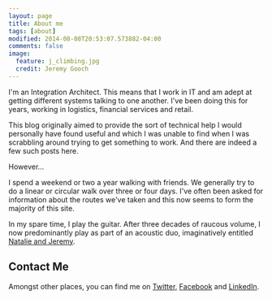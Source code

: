 ```yaml
---
layout: page
title: About me
tags: [about]
modified: 2014-08-08T20:53:07.573882-04:00
comments: false
image:
  feature: j_climbing.jpg
  credit: Jeremy Gooch
---
```


I'm an Integration Architect. This means that I work in IT and am adept at getting different systems talking to one another.  I've been doing this for years, working in logistics, financial services and retail.

This blog originally aimed to provide the sort of technical help I would personally have found useful and which I was unable to find when I was scrabbling around trying to get something to work.  And there are indeed a few such posts here.

However...

I spend a weekend or two a year walking with friends.  We generally try to do a linear or circular walk over three or four days.  I've often been asked for information about the routes we've taken and this now seems to form the majority of this site.

In my spare time, I play the guitar.  After three decades of raucous volume, I now predominantly play as part of an acoustic duo, imaginatively entitled [Natalie and Jeremy][NatalieAndJeremy].


## Contact Me

Amongst other places, you can find me on [Twitter][Twitter], [Facebook][Facebook] and [LinkedIn][LinkedIn].



[Twitter]: https://twitter.com/goochjs
[Facebook]: https://www.facebook.com/goochjs
[LinkedIn]: https://www.linkedin.com/in/jeremygooch
[NatalieAndJeremy]: http://www.natalieandjeremy.co.uk